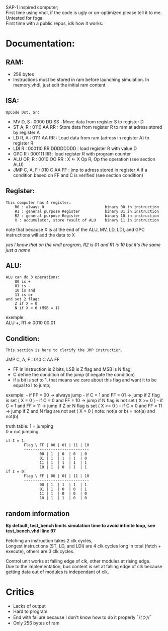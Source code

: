 SAP-1 inspired computer;<br/>
First time using vhdl, if the code is ugly or un-optimized please tell it to me. Untested for fpga.<br/>
First time with a public repos, idk how it works.

# Documentation:

## RAM:
- 256 bytes
- Instructions must be stored in ram before launching simulation. In memory.vhdl, just edit the initial ram content

## ISA:

    OpCode Dst, Src
- MV D, S : 0000 DD SS : Move data from register S to register D
- ST A, R : 0110 AA RR : Store data from register R to ram at adress stored by register A
- LD R, A : 0111 AA RR : Load data from ram (adress in register A) to register R
- LDI R : 000110 RR DDDDDDDD : load register R with value D
- GPC R : 000111 RR : load register R with program counter
- ALU OP, R : 0010 OO RR : X <- X Op R, Op the operation (see section ALU)
- JMP C, A, F : 010 C AA FF : jmp to adress stored in register A if a condition based on FF and C is verified (see section condition)

## Register:
    This computer has 4 register:
        R0 : always 0                           binary 00 in instruction
        R1 : general purpose Register           binary 01 in instruction
        R2 : general purpose Register           binary 10 in instruction
        X : accumulator, store result of ALU    binary 11 in instruction

note that because X is at the end of the ALU, MV, LD, LDI, and GPC instructions will add the data to X

*yes I know that on the vhdl program, R2 is 01 and R1 is 10 but it's the same just a name*

## ALU:
    ALU can do 3 operations:
        00 is +
        01 is -
        10 is and
        11 is or
    and set 2 flag: 
        Z if X = 0
        N if X < 0 (MSB = 1)
        
exemple: <br/>
    ALU +, R1 => 0010 00 01

## Condition:
    This section is here to clarify the JMP instruction.

JMP C, A, F : 010 C AA FF

- FF in instruction is 2 bits, LSB is Z flag and MSB is N flag;
- C define the condition of the jump (it negate the condition)
- if a bit is set to 1, that means we care about this flag and want it to be equal to I to jump;

exemple:
    - if FF = 00 -> always jump
    - if C = 1 and FF = 01 -> jump if Z flag is set             ( X = 0 )
    - if C = 0 and FF = 10 -> jump if N flag is not set         ( X >= 0 )
    - if C = 1 and FF = 11 -> jump if Z or N flag is set        ( X <= 0 )
    - if C = 0 and FF = 11 -> jump if Z and N flag are not set  ( X > 0 )
            note: not(a or b) = not(a) and not(b)

truth table:
    1 = jumping <br/>
    0 = not jumping

    if I = 1:
            Flag \ FF | 00 | 01 | 11 | 10
            -----------------------------
                   00 | 1  | 0  | 0  | 0
                   01 | 1  | 1  | 1  | 0
                   11 | 1  | 1  | 1  | 1
                   10 | 1  | 0  | 1  | 1
    if I = 0:
            Flag \ FF | 00 | 01 | 11 | 10
            -----------------------------
                   00 | 1  | 1  | 1  | 1
                   01 | 1  | 0  | 0  | 1
                   11 | 1  | 0  | 0  | 0
                   10 | 1  | 1  | 0  | 0


## random information

**By default, test_bench limits simulation time to avoid infinite loop, see test_bench.vhdl line 97**

Fetching an instruction takes 2 clk cycles, <br/>
Longest instructions (ST, LD, and LDI) are 4 clk cycles long in total (fetch + execute), others are 3 clk cycles. <br/>

Control unit works at falling edge of clk, other modules at rising edge. <br/>
Due to the implementation, bus content is set at falling edge of clk because getting data out of modules is independant of clk.


# Critics

- Lacks of output
- Hard to program
- End with failure because I don't know how to do it properly ¯\\_(ツ)_/¯
- Only 256 bytes of ram
